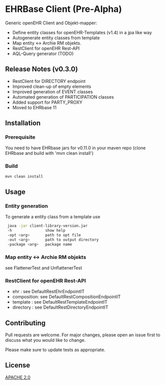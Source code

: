# EHRBase Client (Pre-Alpha) 

Generic openEHR Client and Objekt-mapper:
* Define entity classes for openEHR-Templates (v1.4) in a jpa like way
* Autogenerate  entity classes from template
* Map entity <-> Archie RM objekts.
* RestClient for openEHR Rest-API 
* AQL-Query generator (TODO)

## Release Notes (v0.3.0)
* RestClient for DIRECTORY endpoint
* Improved clean-up of empty elements
* Improved generation of EVENT classes
* Automated generation of PARTICIPATION classes
* Added support for PARTY_PROXY
* Moved to EHRbase 11

## Installation

### Prerequisite
You need to have EHRbase jars for v0.11.0 in your maven repo (clone EHRbase and build with 'mvn clean install')
### Build
```bash
mvn clean install
```

## Usage
###  Entity generation
To generate a entity class from a template use
```bash
 java -jar client-library-version.jar
 -h               show help
 -opt <arg>       path to opt file
 -out <arg>       path to output directory
 -package <arg>   package name
```

###  Map entity <-> Archie RM objekts

see FlattenerTest and UnflattenerTest

### RestClient for openEHR Rest-API 

- ehr : see DefaultRestEhrEndpointIT
- composition: see DefaultRestCompositionEndpointIT
- template : see DefaultRestTemplateEndpointIT
- directory : see DefaultRestDirectoryEndpointIT
## Contributing
Pull requests are welcome. For major changes, please open an issue first to discuss what you would like to change.

Please make sure to update tests as appropriate.

## License
[APACHE 2.0](https://www.apache.org/licenses/LICENSE-2.0)
